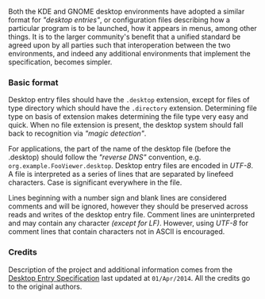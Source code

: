 Both the KDE and GNOME desktop environments have adopted a similar format for _"desktop entries"_, or configuration files describing how a particular program is to be launched, how it appears in menus, among other things. It is to the larger community's benefit that a unified standard be agreed upon by all parties such that interoperation between the two environments, and indeed any additional environments that implement the specification, becomes simpler.

### Basic format

Desktop entry files should have the `.desktop` extension, except for files of type directory which should have the `.directory` extension. Determining file type on basis of extension makes determining the file type very easy and quick. When no file extension is present, the desktop system should fall back to recognition via _"magic detection"_.

For applications, the part of the name of the desktop file (before the .desktop) should follow the _"reverse DNS"_ convention, e.g. `org.example.FooViewer.desktop`. Desktop entry files are encoded in _UTF-8_. A file is interpreted as a series of lines that are separated by linefeed characters. Case is significant everywhere in the file.

Lines beginning with a number sign and blank lines are considered comments and will be ignored, however they should be preserved across reads and writes of the desktop entry file. Comment lines are uninterpreted and may contain any character _(except for LF)_. However, using _UTF-8_ for comment lines that contain characters not in ASCII is encouraged.

### Credits

Description of the project and additional information comes from the [Desktop Entry Specification](http://standards.freedesktop.org/desktop-entry-spec/desktop-entry-spec-latest.html) last updated at `01/Apr/2014`. All the credits go to the original authors.
